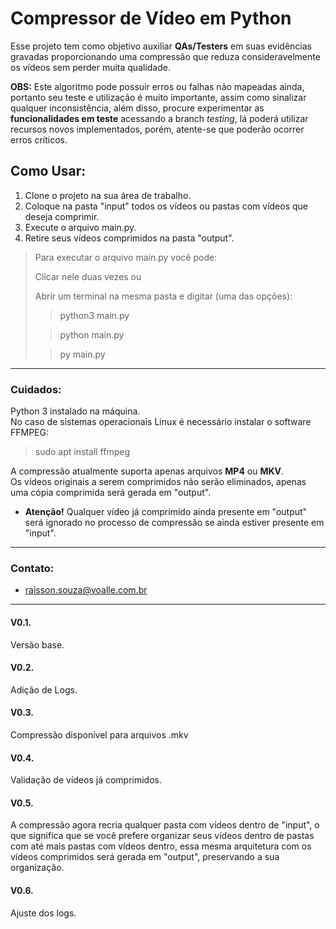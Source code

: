 # Compressor de Vídeo em Python

Esse projeto tem como objetivo auxiliar **QAs/Testers** em suas evidências gravadas proporcionando uma compressão que reduza consideravelmente os vídeos sem perder muita qualidade.

**OBS:** Este algoritmo pode possuir erros ou falhas não mapeadas ainda, portanto seu teste e utilização é muito importante, assim como sinalizar qualquer inconsistência, além disso, procure experimentar as **funcionalidades em teste** acessando a branch *testing*, lá poderá utilizar recursos novos implementados, porém, atente-se que poderão ocorrer erros críticos.

## Como Usar:

1. Clone o projeto na sua área de trabalho.
2. Coloque na pasta "input" todos os vídeos ou pastas com vídeos que deseja comprimir.
3. Execute o arquivo main.py.
4. Retire seus vídeos comprimidos na pasta "output".

> Para executar o arquivo main.py você pode:
> 
> Clicar nele duas vezes ou
> 
> Abrir um terminal na mesma pasta e digitar (uma das opções):
> > python3 main.py
>
> > python main.py
> 
> > py main.py

---

### Cuidados:
Python 3 instalado na máquina.  
No caso de sistemas operacionais Linux é necessário instalar o software FFMPEG:  
> sudo apt install ffmpeg  
> 
A compressão atualmente suporta apenas arquivos **MP4** ou **MKV**.  
Os vídeos originais a serem comprimidos não serão eliminados, apenas uma cópia comprimida será gerada em "output".

+ **Atenção!** Qualquer vídeo já comprimido ainda presente em "output" será ignorado no processo de compressão se ainda estiver presente em "input".

---

### Contato:
+ raisson.souza@voalle.com.br

---

#### V0.1.
Versão base.

#### V0.2.
Adição de Logs.

#### V0.3.
Compressão disponível para arquivos .mkv

#### V0.4.
Validação de vídeos já comprimidos.

#### V0.5.
A compressão agora recria qualquer pasta com vídeos dentro de "input", o que significa que se você prefere organizar seus vídeos dentro de pastas com até mais pastas com vídeos dentro, essa mesma arquitetura com os vídeos comprimidos será gerada em "output", preservando a sua organização.

#### V0.6.
Ajuste dos logs.